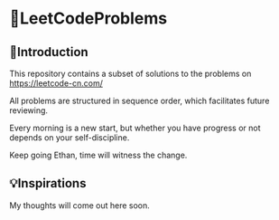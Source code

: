 # 🎈LeetCodeProblems

## 📑Introduction
This repository contains a subset of solutions to the problems on https://leetcode-cn.com/

All problems are structured in sequence order, which facilitates future reviewing.

Every morning is a new start, but whether you have progress or not depends on your self-discipline.

Keep going Ethan, time will witness the change.

## 💡Inspirations
My thoughts will come out here soon.
